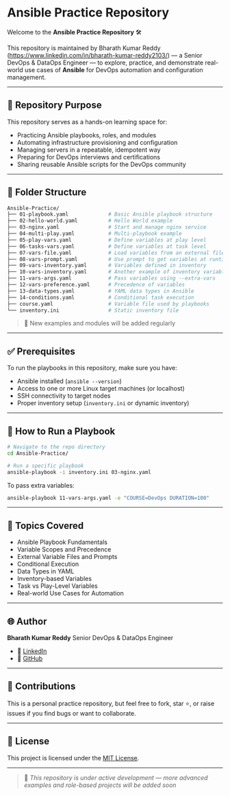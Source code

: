 # Ansible Practice Repository

Welcome to the **Ansible Practice Repository** 🛠️  

This repository is maintained by Bharath Kumar Reddy (https://www.linkedin.com/in/bharath-kumar-reddy2103/) — a Senior DevOps & DataOps Engineer — to explore, practice, and demonstrate real-world use cases of **Ansible** for DevOps automation and configuration management.

---

## 📌 Repository Purpose

This repository serves as a hands-on learning space for:
- Practicing Ansible playbooks, roles, and modules
- Automating infrastructure provisioning and configuration
- Managing servers in a repeatable, idempotent way
- Preparing for DevOps interviews and certifications
- Sharing reusable Ansible scripts for the DevOps community

---

## 📂 Folder Structure

```bash
Ansible-Practice/
├── 01-playbook.yaml             # Basic Ansible playbook structure
├── 02-hello-world.yaml          # Hello World example
├── 03-nginx.yaml                # Start and manage nginx service
├── 04-multi-play.yaml           # Multi-playbook example
├── 05-play-vars.yaml            # Define variables at play level
├── 06-tasks-vars.yaml           # Define variables at task level
├── 07-vars-file.yaml            # Load variables from an external file
├── 08-vars-prompt.yaml          # Use prompt to get variables at runtime
├── 09-vars-inventory.yaml       # Variables defined in inventory
├── 10-vars-inventory.yaml       # Another example of inventory variables
├── 11-vars-args.yaml            # Pass variables using --extra-vars
├── 12-vars-preference.yaml      # Precedence of variables
├── 13-data-types.yaml           # YAML data types in Ansible
├── 14-conditions.yaml           # Conditional task execution
├── course.yaml                  # Variable file used by playbooks
└── inventory.ini                # Static inventory file
````

> 🔄 New examples and modules will be added regularly

---

## ✅ Prerequisites

To run the playbooks in this repository, make sure you have:

* Ansible installed (`ansible --version`)
* Access to one or more Linux target machines (or localhost)
* SSH connectivity to target nodes
* Proper inventory setup (`inventory.ini` or dynamic inventory)

---

## 🚀 How to Run a Playbook

```bash
# Navigate to the repo directory
cd Ansible-Practice/

# Run a specific playbook
ansible-playbook -i inventory.ini 03-nginx.yaml
```

To pass extra variables:

```bash
ansible-playbook 11-vars-args.yaml -e "COURSE=DevOps DURATION=100"
```

---

## 📘 Topics Covered

* Ansible Playbook Fundamentals
* Variable Scopes and Precedence
* External Variable Files and Prompts
* Conditional Execution
* Data Types in YAML
* Inventory-based Variables
* Task vs Play-Level Variables
* Real-world Use Cases for Automation

---

## 🌐 Author

**Bharath Kumar Reddy**
Senior DevOps & DataOps Engineer

* 💼 [LinkedIn](https://www.linkedin.com/in/bharath-kumar-reddy2103/)
* 🐙 [GitHub](https://github.com/BharathKumarReddy2103)

---

## 🤝 Contributions

This is a personal practice repository, but feel free to fork, star ⭐, or raise issues if you find bugs or want to collaborate.

---

## 📄 License

This project is licensed under the [MIT License](LICENSE).

---

> 🚧 *This repository is under active development — more advanced examples and role-based projects will be added soon*

